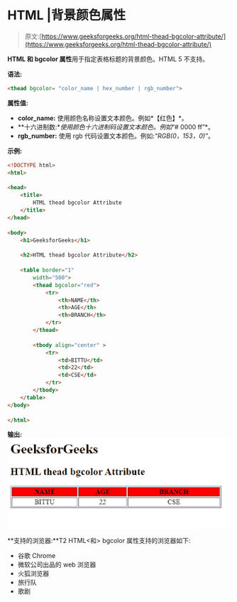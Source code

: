 # HTML |背景颜色属性

> 原文:[https://www.geeksforgeeks.org/html-thead-bgcolor-attribute/](https://www.geeksforgeeks.org/html-thead-bgcolor-attribute/)

**HTML 和 bgcolor 属性**用于指定表格标题的背景颜色。HTML 5 不支持。

**语法:**

```html
<thead bgcolor= "color_name | hex_number | rgb_number">
```

**属性值:**

*   **color_name:** 使用颜色名称设置文本颜色。例如*【红色】*。
*   **十六进制数:**使用颜色十六进制码设置文本颜色。例如*“# 0000 ff”*。
*   **rgb_number:** 使用 rgb 代码设置文本颜色。例如:*“RGB(0，153，0)”*。

**示例:**

```html
<!DOCTYPE html> 
<html> 

<head> 
    <title> 
        HTML thead bgcolor Attribute 
    </title> 
</head> 

<body> 
    <h1>GeeksforGeeks</h1> 

    <h2>HTML thead bgcolor Attribute</h2> 

    <table border="1"
        width="500"> 
        <thead bgcolor="red"> 
            <tr> 
                <th>NAME</th> 
                <th>AGE</th> 
                <th>BRANCH</th> 
            </tr> 
        </thead> 

        <tbody align="center" > 
            <tr> 
                <td>BITTU</td> 
                <td>22</td> 
                <td>CSE</td> 
            </tr> 
        </tbody> 
    </table> 
</body> 

</html> 
```

**输出:**
![](img/bdecb340a446d9cd6a21afabec813a9b.png)

**支持的浏览器:**T2 HTML<和> bgcolor 属性支持的浏览器如下:

*   谷歌 Chrome
*   微软公司出品的 web 浏览器
*   火狐浏览器
*   旅行队
*   歌剧
